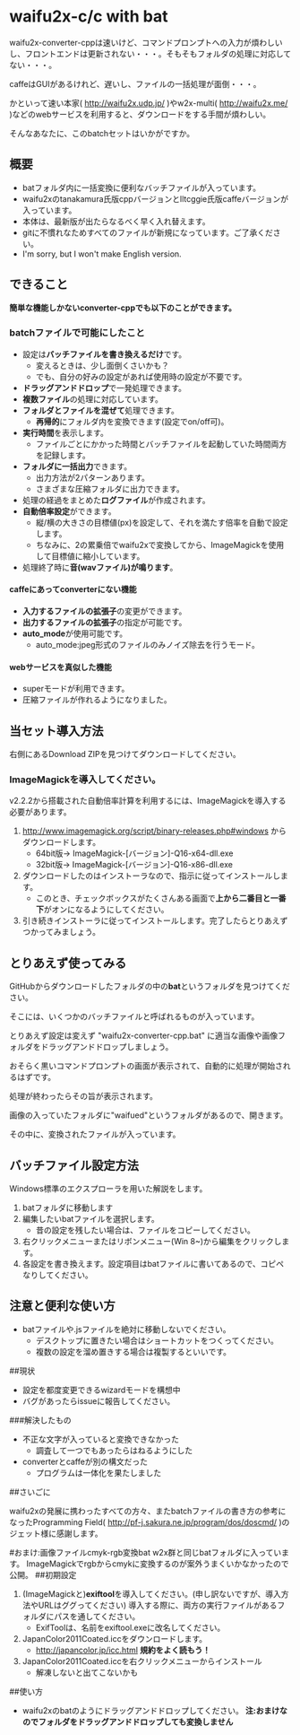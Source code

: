 # waifu2x-c/c with bat

waifu2x-converter-cppは速いけど、コマンドプロンプトへの入力が煩わしいし、フロントエンドは更新されない・・・。そもそもフォルダの処理に対応してない・・・。

caffeはGUIがあるけれど、遅いし、ファイルの一括処理が面倒・・・。

かといって速い本家( http://waifu2x.udp.jp/ )やw2x-multi( http://waifu2x.me/ )などのwebサービスを利用すると、ダウンロードをする手間が煩わしい。

そんなあなたに、このbatchセットはいかがですか。

## 概要

- batフォルダ内に一括変換に便利なバッチファイルが入っています。
- waifu2xのtanakamura氏版cppバージョンとlltcggie氏版caffeバージョンが入っています。
- 本体は、最新版が出たらなるべく早く入れ替えます。
- gitに不慣れなためすべてのファイルが新規になっています。ご了承ください。
- I'm sorry, but I won't make English version.

## できること

**簡単な機能しかないconverter-cppでも以下のことができます。**

### batchファイルで可能にしたこと

- 設定は**バッチファイルを書き換えるだけ**です。
    - 変えるときは、少し面倒くさいかも？
    - でも、自分の好みの設定があれば使用時の設定が不要です。
- **ドラッグアンドドロップ**で一発処理できます。
- **複数ファイル**の処理に対応しています。
- **フォルダとファイルを混ぜて**処理できます。
    - **再帰的**にフォルダ内を変換できます(設定でon/off可)。
- **実行時間**を表示します。
    - ファイルごとにかかった時間とバッチファイルを起動していた時間両方を記録します。
- **フォルダに一括出力**できます。
    - 出力方法が2パターンあります。
    - さまざまな圧縮フォルダに出力できます。
- 処理の経過をまとめた**ログファイル**が作成されます。
- **自動倍率設定**ができます。
    - 縦/横の大きさの目標値(px)を設定して、それを満たす倍率を自動で設定します。
    - ちなみに、2の累乗倍でwaifu2xで変換してから、ImageMagickを使用して目標値に縮小しています。
- 処理終了時に**音(wavファイル)が鳴ります**。

#### caffeにあってconverterにない機能
- **入力するファイルの拡張子**の変更ができます。
- **出力するファイルの拡張子**の指定が可能です。
- **auto_mode**が使用可能です。
    - auto_mode:jpeg形式のファイルのみノイズ除去を行うモード。

#### webサービスを真似した機能
- superモードが利用できます。
- 圧縮ファイルが作れるようになりました。

## 当セット導入方法
右側にあるDownload ZIPを見つけてダウンロードしてください。

### ImageMagickを導入してください。
v2.2.2から搭載された自動倍率計算を利用するには、ImageMagickを導入する必要があります。

1. http://www.imagemagick.org/script/binary-releases.php#windows からダウンロードします。
    - 64bit版→ ImageMagick-[バージョン]-Q16-x64-dll.exe
    - 32bit版→ ImageMagick-[バージョン]-Q16-x86-dll.exe
2. ダウンロードしたのはインストーラなので、指示に従ってインストールします。
    - このとき、チェックボックスがたくさんある画面で**上から二番目と一番下**がオンになるようにしてください。
3. 引き続きインストーラに従ってインストールします。完了したらとりあえずつかってみましょう。

## とりあえず使ってみる
GitHubからダウンロードしたフォルダの中の**bat**というフォルダを見つけてください。

そこには、いくつかのバッチファイルと呼ばれるものが入っています。

とりあえず設定は変えず "waifu2x-converter-cpp.bat" に適当な画像や画像フォルダをドラッグアンドドロップしましょう。

おそらく黒いコマンドプロンプトの画面が表示されて、自動的に処理が開始されるはずです。

処理が終わったらその旨が表示されます。

画像の入っていたフォルダに"waifued"というフォルダがあるので、開きます。

その中に、変換されたファイルが入っています。

## バッチファイル設定方法
Windows標準のエクスプローラを用いた解説をします。

1. batフォルダに移動します
2. 編集したいbatファイルを選択します。
    - 昔の設定を残したい場合は、ファイルをコピーしてください。
3. 右クリックメニューまたはリボンメニュー(Win 8~)から編集をクリックします。
4. 各設定を書き換えます。設定項目はbatファイルに書いてあるので、コピペなりしてください。

## 注意と便利な使い方
- batファイルや.jsファイルを絶対に移動しないでください。
  - デスクトップに置きたい場合はショートカットをつくってください。
  - 複数の設定を溜め置きする場合は複製するといいです。

##現状
- 設定を都度変更できるwizardモードを構想中
- バグがあったらissueに報告してください。

###解決したもの
- 不正な文字が入っていると変換できなかった
    - 調査して一つでもあったらはねるようにした
- converterとcaffeが別の構文だった
    - プログラムは一体化を果たしました
    
##さいごに

waifu2xの発展に携わったすべての方々、またbatchファイルの書き方の参考になったProgramming Field( http://pf-j.sakura.ne.jp/program/dos/doscmd/ )のジェット様に感謝します。

#おまけ:画像ファイルcmyk-rgb変換bat
w2x群と同じbatフォルダに入っています。
ImageMagickでrgbからcmykに変換するのが案外うまくいかなかったので公開。
##初期設定
1. (ImageMagickと)**exiftool**を導入してください。(申し訳ないですが、導入方法やURLはググってください)
導入する際に、両方の実行ファイルがあるフォルダにパスを通してください。
    * ExifToolは、名前をexiftool.exeに改名してください。
2. JapanColor2011Coated.iccをダウンロードします。
    * http://japancolor.jp/icc.html **規約をよく読もう！**
3. JapanColor2011Coated.iccを右クリックメニューからインストール
    * 解凍しないと出てこないかも

##使い方
- waifu2xのbatのようにドラッグアンドドロップしてください。
**注:おまけなのでフォルダをドラッグアンドドロップしても変換しません**
